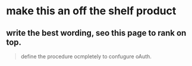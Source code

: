 # make this an off the shelf product
## write the best wording, seo this page to rank on top.

> define the procedure ocmpletely to confugure oAuth.
